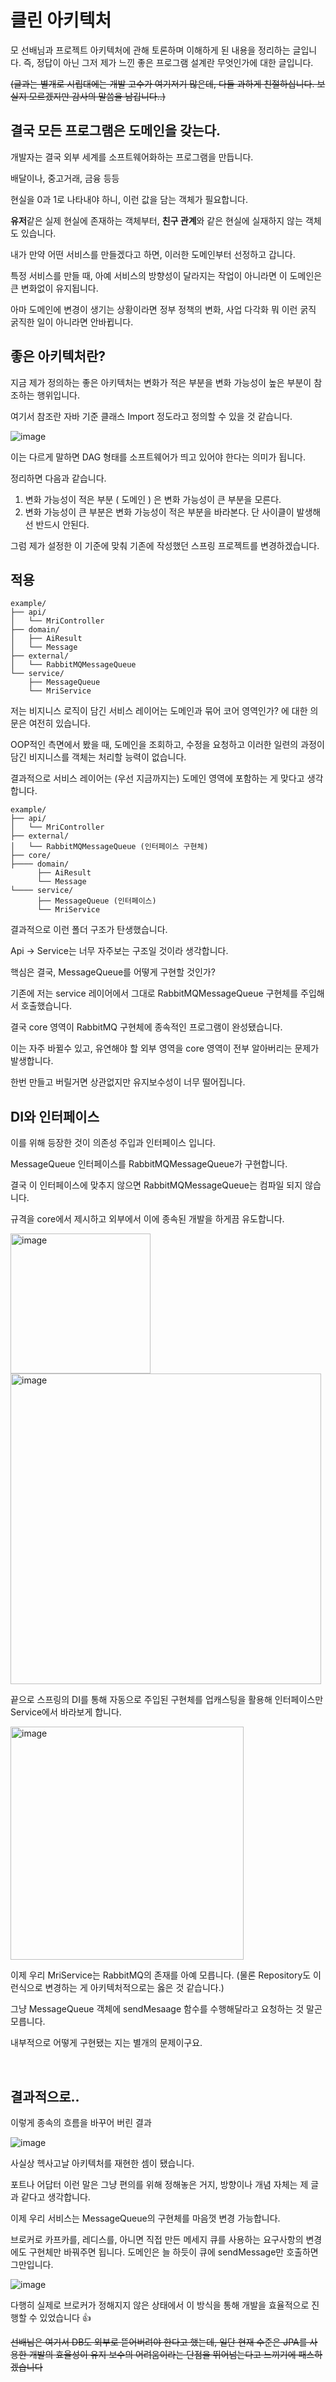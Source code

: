 # 클린 아키텍처

모 선배님과 프로젝트 아키텍처에 관해 토론하며 이해하게 된 내용을 정리하는 글입니다. 즉, 정답이 아닌 그저 제가 느낀 좋은 프로그램 설계란 무엇인가에 대한 글입니다.

~~(글과는 별개로 시립대에는 개발 고수가 여기저기 많은데, 다들 과하게 친절하십니다. 보실지 모르겠지만 감사의 말씀을 남깁니다..)~~

## 결국 모든 프로그램은 도메인을 갖는다.

개발자는 결국 외부 세계를 소프트웨어화하는 프로그램을 만듭니다. 

배달이나, 중고거래, 금융 등등 

현실을 0과 1로 나타내야 하니, 이런 값을 담는 객체가 필요합니다. 

**유저**같은 실제 현실에 존재하는 객체부터, **친구 관계**와 같은 현실에 실재하지 않는 객체도 있습니다.

내가 만약 어떤 서비스를 만들겠다고 하면, 이러한 도메인부터 선정하고 갑니다. 

특정 서비스를 만들 때, 아예 서비스의 방향성이 달라지는 작업이 아니라면 이 도메인은 큰 변화없이 유지됩니다. 

아마 도메인에 변경이 생기는 상황이라면 정부 정책의 변화, 사업 다각화 뭐 이런 굵직 굵직한 일이 아니라면 안바뀝니다.

## 좋은 아키텍처란?

지금 제가 정의하는 좋은 아키텍처는 변화가 적은 부분을 변화 가능성이 높은 부분이 참조하는 행위입니다. 

여기서 참조란 자바 기준 클래스 Import 정도라고 정의할 수 있을 것 같습니다.

![image](https://github.com/user-attachments/assets/62bbc345-6878-4dd4-9681-c95152475a1a)

이는 다르게 말하면 DAG 형태를 소프트웨어가 띄고 있어야 한다는 의미가 됩니다.

정리하면 다음과 같습니다.

1. 변화 가능성이 적은 부분 ( 도메인 ) 은 변화 가능성이 큰 부분을 모른다.
2. 변화 가능성이 큰 부분은 변화 가능성이 적은 부분을 바라본다. 단 사이클이 발생해선 반드시 안된다.

그럼 제가 설정한 이 기준에 맞춰 기존에 작성했던 스프링 프로젝트를 변경하겠습니다. 

## 적용

```
example/
├── api/
│   └── MriController
├── domain/
│   ├── AiResult
│   └── Message
├── external/
│   └── RabbitMQMessageQueue
└── service/
    ├── MessageQueue
    └── MriService
```

저는 비지니스 로직이 담긴 서비스 레이어는 도메인과 묶어 코어 영역인가? 에 대한 의문은 여전히 있습니다. 

OOP적인 측면에서 봤을 때, 도메인을 조회하고, 수정을 요청하고 이러한 일련의 과정이 담긴 비지니스를 객체는 처리할 능력이 없습니다. 

결과적으로 서비스 레이어는 (우선 지금까지는) 도메인 영역에 포함하는 게 맞다고 생각합니다.

```
example/
├── api/
│   └── MriController
├── external/
│   └── RabbitMQMessageQueue (인터페이스 구현체)
├── core/
├──── domain/
      ├── AiResult
      └── Message
└──── service/
      ├── MessageQueue (인터페이스)
      └── MriService

```

결과적으로 이런 폴더 구조가 탄생했습니다. 

Api -> Service는 너무 자주보는 구조일 것이라 생각합니다. 

핵심은 결국, MessageQueue를 어떻게 구현할 것인가?

기존에 저는 service 레이어에서 그대로 RabbitMQMessageQueue 구현체를 주입해서 호출했습니다. 

결국 core 영역이 RabbitMQ 구현체에 종속적인 프로그램이 완성됐습니다. 

이는 자주 바뀔수 있고, 유연해야 할 외부 영역을 core 영역이 전부 알아버리는 문제가 발생합니다. 

한번 만들고 버릴거면 상관없지만 유지보수성이 너무 떨어집니다.

## DI와 인터페이스

이를 위해 등장한 것이 의존성 주입과 인터페이스 입니다. 

MessageQueue 인터페이스를 RabbitMQMessageQueue가 구현합니다. 

결국 이 인터페이스에 맞추지 않으면 RabbitMQMessageQueue는 컴파일 되지 않습니다. 

규격을 core에서 제시하고 외부에서 이에 종속된 개발을 하게끔 유도합니다.

<img width="224" alt="image" src="https://github.com/user-attachments/assets/4ff9eb09-eef1-4c82-8073-a00e75c5c8ef" />

<img width="497" alt="image" src="https://github.com/user-attachments/assets/db25a3bb-9fae-48a1-b890-e4bdcb5b62b2" />

끝으로 스프링의 DI를 통해 자동으로 주입된 구현체를 업캐스팅을 활용해 인터페이스만 Service에서 바라보게 합니다. 

<img width="373" alt="image" src="https://github.com/user-attachments/assets/6a7c9155-12df-4965-8d7d-97891ee383e3" />

이제 우리 MriService는 RabbitMQ의 존재를 아예 모릅니다. (물론 Repository도 이런식으로 변경하는 게 아키텍처적으로는 옳은 것 같습니다.)

그냥 MessageQueue 객체에 sendMesaage 함수를 수행해달라고 요청하는 것 말곤 모릅니다. 

내부적으로 어떻게 구현됐는 지는 별개의 문제이구요.

<br>

## 결과적으로..

이렇게 종속의 흐름을 바꾸어 버린 결과 

![image](https://github.com/user-attachments/assets/75359ac2-f61a-432f-a8ff-aa591b8cab69)

사실상 헥사고날 아키텍처를 재현한 셈이 됐습니다. 

포트나 어답터 이런 말은 그냥 편의를 위해 정해놓은 거지, 방향이나 개념 자체는 제 글과 같다고 생각합니다.

이제 우리 서비스는 MessageQueue의 구현체를 마음껏 변경 가능합니다.

브로커로 카프카를, 레디스를, 아니면 직접 만든 메세지 큐를 사용하는 요구사항의 변경에도 구현체만 바꿔주면 됩니다. 도메인은 늘 하듯이 큐에 sendMessage만 호출하면 그만입니다.

![image](https://github.com/user-attachments/assets/c93fed2c-bd94-47c7-adde-094fcf1ae428)

다행히 실제로 브로커가 정해지지 않은 상태에서 이 방식을 통해 개발을 효율적으로 진행할 수 있었습니다 👍


~~선배님은 여기서 DB도 외부로 뜯어버려야 한다고 했는데, 일단 현재 수준은 JPA를 사용한 개발의 효율성이 유지 보수의 어려움이라는 단점을 뛰어넘는다고 느끼기에 패스하겠습니다~~
